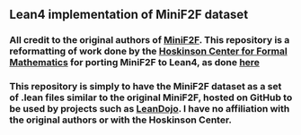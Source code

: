 ## Lean4 implementation of MiniF2F dataset
### All credit to the original authors of [MiniF2F](https://github.com/openai/miniF2F). This repository is a reformatting of work done by the [Hoskinson Center for Formal Mathematics](https://www.cmu.edu/hoskinson/) for porting MiniF2F to Lean4, as done [here](https://huggingface.co/datasets/hoskinson-center/minif2f-lean4)
### This repository is simply to have the MiniF2F dataset as a set of .lean files similar to the original MiniF2F, hosted on GitHub to be used by projects such as [LeanDojo](https://leandojo.org/). I have no affiliation with the original authors or with the Hoskinson Center.
